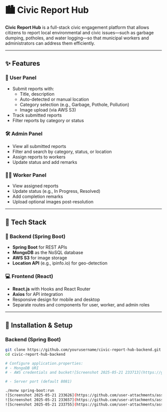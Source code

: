 # 🏙️ Civic Report Hub

**Civic Report Hub** is a full-stack civic engagement platform that allows citizens to report local environmental and civic issues—such as garbage dumping, potholes, and water logging—so that municipal workers and administrators can address them efficiently.

---

## ✨ Features

### 👥 User Panel
- Submit reports with:
  - Title, description
  - Auto-detected or manual location
  - Category selection (e.g., Garbage, Pothole, Pollution)
  - Image upload (via AWS S3)
- Track submitted reports
- Filter reports by category or status

### 🛠️ Admin Panel
- View all submitted reports
- Filter and search by category, status, or location
- Assign reports to workers
- Update status and add remarks

### 🧑‍🔧 Worker Panel
- View assigned reports
- Update status (e.g., In Progress, Resolved)
- Add completion remarks
- Upload optional images post-resolution

---

## 🧱 Tech Stack

### 🔧 Backend (Spring Boot)
- **Spring Boot** for REST APIs
- **MongoDB** as the NoSQL database
- **AWS S3** for image storage
- **Location API** (e.g., ipinfo.io) for geo-detection

### 💻 Frontend (React)
- **React.js** with Hooks and React Router
- **Axios** for API integration
- Responsive design for mobile and desktop
- Separate routes and components for user, worker, and admin roles

---

## 🚀 Installation & Setup

### Backend (Spring Boot)
```bash
git clone https://github.com/yourusername/civic-report-hub-backend.git
cd civic-report-hub-backend

# Configure application.properties:
# - MongoDB URI
# - AWS credentials and bucket![Screenshot 2025-05-21 233713](https://github.com/user-attachments/assets/66ba5e93-e881-49e8-b3c1-67f8f8a01d17)

# - Server port (default 8081)

./mvnw spring-boot:run
![Screenshot 2025-05-21 233626](https://github.com/user-attachments/assets/95e1eade-3ee1-4f27-bea0-cfebd1e8bb88)
![Screenshot 2025-05-21 233657](https://github.com/user-attachments/assets/dc3c1dde-b654-42f6-b884-60f684a584ba)
![Screenshot 2025-05-21 233755](https://github.com/user-attachments/assets/4d4394df-af39-43da-ba09-6ba0c59134d7)
